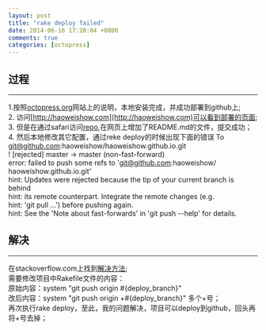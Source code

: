 ```yaml
---
layout: post
title: "rake deploy failed"
date: 2014-06-16 17:20:04 +0800
comments: true
categories: [octopress]
---
```

## 过程
***
1.按照[octopress.org](http://www.octopress.org)网站上的说明，本地安装完成，并成功部署到github上;  
2. 访问[http://haoweishow.com](http://haoweishow.com)可以看到部署的页面;
3. 但是在通过safari访问[repo](https://github.com/haoweishow/haoweishow.github.io),在网页上增加了README.md的文件，提交成功；  
4. 然后本地修改其它配置，通过reke deploy的时候出现下面的错误
    To git@github.com:haoweishow/haoweishow.github.io.git  
    ! [rejected]        master -> master (non-fast-forward)  
    error: failed to push some refs to 'git@github.com:haoweishow/ haoweishow.github.io.git'  
    hint: Updates were rejected because the tip of your current branch is behind  
    hint: its remote counterpart. Integrate the remote changes (e.g.  
    hint: 'git pull ...') before pushing again.  
    hint: See the 'Note about fast-forwards' in 'git push --help' for details.  


## 解决
***
在stackoverflow.com上找到[解决方法](http://stackoverflow.com/questions/17609453/rake-gen-deploy-rejected-in-octopress);  
    需要修改项目中Rakefile文件的内容：  
    原始内容：system "git push origin #{deploy_branch}"  
    改后内容：system "git push origin +#{deploy_branch}"  多个+号；  
    再次执行rake deploy，至此，我的问题解决，项目可以deploy到github，回头再将+号去掉；  
